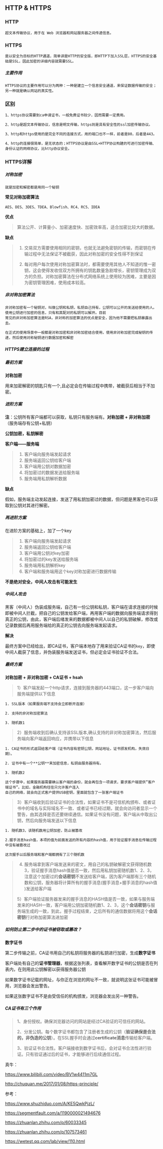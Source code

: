 ## HTTP & HTTPS

### HTTP

~~~
超文本传输协议，用于在 Web 浏览器和网站服务器之间传递信息。
~~~

### HTTPS

~~~
是以安全为目标的HTTP通道，简单讲是HTTP的安全版，即HTTP下加入SSL层，HTTPS的安全基础是SSL，因此加密的详细内容就需要SSL。
~~~

##### 主要作用

~~~
HTTPS协议的主要作用可以分为两种：一种是建立一个信息安全通道，来保证数据传输的安全；另一种就是确认网站的真实性。
~~~

### 区别

~~~
1、https协议需要到ca申请证书，一般免费证书较少，因而需要一定费用。

2、http是超文本传输协议，信息是明文传输，https则是具有安全性的ssl加密传输协议。

3、http和https使用的是完全不同的连接方式，用的端口也不一样，前者是80，后者是443。

4、http的连接很简单，是无状态的；HTTPS协议是由SSL+HTTP协议构建的可进行加密传输、身份认证的网络协议，比http协议安全。
~~~

### HTTPS详解

##### 对称加密

~~~
就是加密和解密都是用同一个秘钥

~~~

**常见对称加密算法**

~~~
AES、DES、3DES、TDEA、Blowfish、RC4、RC5、IDEA
~~~

**优点**

>算法公开、计算量小、加密速度快、加密效率高，适合加密比较大的数据。

**缺点**

>1. 交易双方需要使用相同的密钥，也就无法避免密钥的传输，而密钥在传输过程中无法保证不被截获，因此对称加密的安全性得不到保证
>
>   
>
>2. 每对用户每次使用对称加密算法时，都需要使用其他人不知道的惟一密钥，这会使得发收信双方所拥有的钥匙数量急剧增长，密钥管理成为双方的负担。对称加密算法在分布式网络系统上使用较为困难，主要是因为密钥管理困难，使用成本较高。
>
>

##### 非对称加密算法

~~~
非对称加密有一个秘钥对，叫做公钥和私钥，私钥自己持有，公钥可以公开的发送给使用的人。使用公钥进行加密的信息，只有和其配对的私钥可以解开。目前
常见的非对称加密算法是RSA，非对称的加密算法的优点是安全，因为他不需要把私钥暴露出去。

在正式的使用场景中一般都是对称加密和非对称加密结合使用，使用非对称加密完成秘钥的传递，然后使用对称秘钥进行数据加密和解密
~~~

##### HTTPS建立连接的过程

##### 最初方案

**对称加密**

用来加密解密的钥匙只有一个,且必定会在传输过程中携带，被截获后相当于不加密。

##### 进阶方案

**注**：公钥所有客户端都可以获取，私钥只有服务端有。**对称加密 + 非对称加密**（服务端存有公钥+私钥）

**公钥加密，私钥解密**

**客户端——服务端**

> 1. 客户端向服务端发起请求
> 2. 服务端返回公钥给客户端
> 3. 客户端用公钥对数据加密
> 4. 将加密过的数据发送给服务端
> 5. 服务端用私钥解析数据

**缺点**

假如，服务端主动发起连接，发送了用私钥加密过的数据，但问题是黑客也可以获取到公钥对其进行解密。

##### 再进阶方案

在进阶方案的基础上，加了一个key

> 1. 客户端向服务端发起请求
> 2. 服务端返回公钥给客户端
> 3. 客户端用公钥对key加密
> 4. 将加密过的key发送给服务端
> 5. 服务端用私钥解析key
> 6. 客户端和服务端用这个key对称加密进行数据传输

**不是绝对安全，中间人攻击有可能发生**

##### 中间人攻击

黑客（中间人）伪装成服务端，自己有一份公钥和私钥，客户端在请求连接的时候即被中间人拦截，把自己的公钥发给客户端，再用客户端的数据向服务端请求得到真正的公钥，由此，客户端后绪发来的数据都被中间人以自己的私钥破解，修改或记录数据后再用服务端给的真正的公钥去向服务端发起请求。

**解决**

最终方案中已经给出，即CA证书，客户端本地存了用来验证CA证书的`key`，即使中间人截获了信息，并伪装服务端发送证书，但必定会证书验证不合法。

##### 最终方案

**对称加密 + 非对称加密 + CA证书 + hsah** 

>1）客户端发起一个http请求，连接到服务器的443端口，这一步客户端向服务端提供以下信息

~~~
1. SSL版本（如果服务端不支持会立即断开连接）

2. 支持的非对称加密算法

3. 随机数1
~~~

>
>
>2）服务端收到后确认支持该SSL版本,确认支持的非对称加密算法，然后服务端向客户端返回响应，并携带以下信息

~~~
1. CA证书的形式返回给客户端（证书内容有密钥公钥，网站地址，证书颁发机构，失效日期）。

2. 证书中有一个**公钥**来加密信息，私钥由服务器持有。	

3. 随机数2

这个步骤中，如果服务器需要确认客户端的身份，就会再包含一项请求，要求客户端提供”客户端证书”。比如，金融机构往往只允许客户连入
自己的网络，就会向正式客户提供USB密钥，里面就包含了一张客户端证书
~~~

>
>
>3）客户端收到后验证证书的合法性，如果证书不是可信机构颁布、或者证书中的域名与实际域名不一致、或者证书已经过期，就会向访问者显示一个警告，由其选择是否还要继续通信。如果证书没有问题，客户端从中取出公钥，然后向服务端发送以下信息

~~~
1. 随机数3，该随机数用公钥加密，防止被篡改

2.握手消息hash值，本项的值为前面发送的所有内容的hash值，用于验证握手消息在传输过程中没有被篡改过

这次握手以后服务端和客户端都拥有了三个随机数
~~~

>
>
>4) 服务端拿到客户端发送来的密文，用自己的私钥破解密文获得随机数3，验证握手消息hash值是否一致，然后用私钥加密随机数1、2、3，注意这个加密过的**会话密钥**不发送给客户端，因为客户端那有三个随机数和公钥，服务器将计算所有的握手消息(握手消息+握手消息的hash值 )发送给客户端
>
>
>
>5）客户端验证服务器发来的握手消息的HASH值是否一致，如果与服务端发来的HASH一致，客户端用公钥加密随机数1、2、3，这个**会话密钥**与服务端生成的一致，到此，握手过程结束，之后所有的通信数据将用这个**会话密钥**行对称加密算法进加密

##### 如何防止第二步中的证书被窃取或篡改？

**数字证书**

第二步传输之前，CA证书用自己的私钥将服务器的私钥进行加密，生成**数字证书**

客户端处有自己的**证书管理器**，根据这张列表，查看解开数字证书的公钥是否在列表内，在则用此公钥解密以获得服务器公钥

如果数字证书记载的网址，与你正在浏览的网址不一致，就说明这张证书可能被冒用，浏览器会发出警告。

如果这张数字证书不是由受信任的机构颁发，浏览器会发出另一种警告。



##### CA证书有三个作用

>1、身份授权。确保浏览器访问的网站是经过CA验证的可信任的网站。
>
>2、分发公钥。每个数字证书都包含了注册者生成的公钥（**验证确保是合法的，非伪造的公钥**）。在SSL握手时会通过**certificate消息**传输给客户端。
>
>3、验证证书合法性。客户端接收到数字证书后，会对证书合法性进行验证。只有验证通过后的证书，才能够进行后续通信过程。



真牛：

https://www.bilibili.com/video/BV1w4411m7GL

http://chuquan.me/2017/01/08/https-principle/

参考：

https://www.shuzhiduo.com/A/KE5QwkPjzL/

https://segmentfault.com/a/1190000021494676

https://zhuanlan.zhihu.com/p/60033345

https://zhuanlan.zhihu.com/p/107573461

https://wetest.qq.com/lab/view/110.html